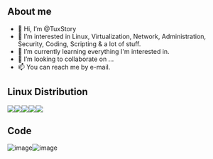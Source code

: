 ## About me

- 👋 Hi, I’m @TuxStory
- 👀 I’m interested in Linux, Virtualization, Network, Administration, Security, Coding, Scripting & a lot of stuff.
- 🌱 I’m currently learning everything I'm interested in.
- 💞️ I’m looking to collaborate on ...
- 📫 You can reach me by e-mail.  

<!---
TuxStory/TuxStory is a ✨ special ✨ repository because its `README.md` (this file) appears on your GitHub profile.
You can click the Preview link to take a look at your changes.
--->
## Linux Distribution

<img src="https://img.shields.io/badge/Debian-A81D33?style=for-the-badge&logo=debian&logoColor=white" /><img src="https://img.shields.io/badge/Linux_Mint-87CF3E?style=for-the-badge&logo=linux-mint&logoColor=white" /><img src="https://img.shields.io/badge/Kali_Linux-557C94?style=for-the-badge&logo=kali-linux&logoColor=white" /><img src="https://img.shields.io/badge/Red%20Hat-EE0000?style=for-the-badge&logo=redhat&logoColor=white" /><img src="https://img.shields.io/badge/Fedora-294172?style=for-the-badge&logo=fedora&logoColor=white" />

## Code    

![image](https://img.shields.io/badge/Python-FFD43B?style=for-the-badge&logo=python&logoColor=blue)![image](https://img.shields.io/badge/Shell_Script-121011?style=for-the-badge&logo=gnu-bash&logoColor=white)
